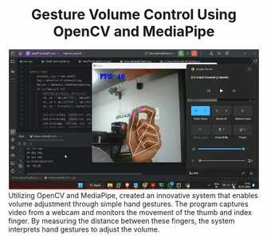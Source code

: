 <div align="center">
  <h1>Gesture Volume Control Using OpenCV and MediaPipe</h1>
  <img alt="output" src="images/handgesture.gif" />
 </div>
Utilizing OpenCV and MediaPipe, created an innovative system that enables volume adjustment through simple hand gestures. The program captures video from a webcam and monitors the movement of the thumb and index finger. By measuring the distance between these fingers, the system interprets hand gestures to adjust the volume.
